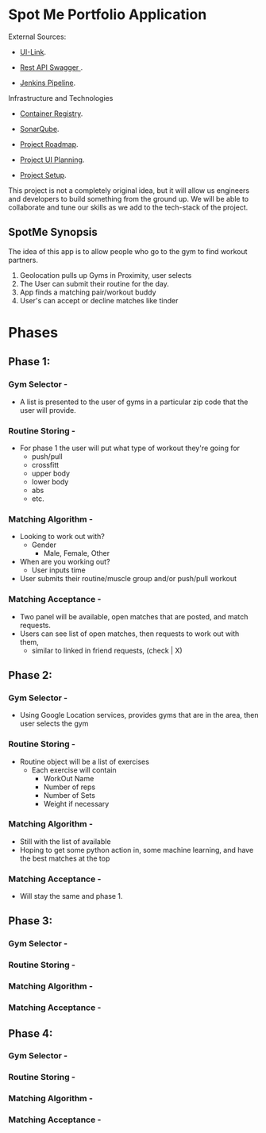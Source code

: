 # Spot Me Portfolio Application

External Sources: 

 - [UI-Link](https://ui.spot-me-app.com/home).

 - [Rest API Swagger ](https://rest.spot-me-app.com/swagger-ui/index.html#/).
  
 - [Jenkins Pipeline](https://jenkins.spot-me-app.com/).

 Infrastructure and Technologies
 
 - [Container Registry](https://containerregistry.spot-me-app.com/).
 
 - [SonarQube](https://github.com/chihabam/spotme/projects?query=is%3Aopen).
 
 - [Project Roadmap](https://github.com/chihabam/spotme/projects?query=is%3Aopen).

 - [Project UI Planning](https://github.com/chihabam/spotme/projects?query=is%3Aopen).
   
 - [Project Setup](https://docs.google.com/document/d/1O-df9oUytpZRouY57QEDtHqefBnCYMHm3AedVO7zcIc/edit?usp=sharing).

This project is not a completely original idea, but it will allow us engineers and developers to 
build something from the ground up. We will be able to collaborate and tune our skills as we add to
the tech-stack of the project.
## SpotMe Synopsis
The idea of this app is to allow people who go to the gym to find workout partners.
1. Geolocation pulls up Gyms in Proximity, user selects
2. The User can submit their routine for the day.
3. App finds a matching pair/workout buddy
4. User's can accept or decline matches like tinder

# Phases
## Phase 1: 

### Gym Selector -
- A list is presented to the user of gyms in a particular zip code that the user will provide.
### Routine Storing -
- For phase 1 the user will put what type of workout they're going for
  - push/pull
  - crossfitt
  - upper body
  - lower body
  - abs
  - etc.
### Matching Algorithm -
  - Looking to work out with?
    - Gender
      - Male, Female, Other
  - When are you working out?
    - User inputs time
  - User submits their routine/muscle group and/or push/pull workout
### Matching Acceptance -
- Two panel will be available, open matches that are posted, and match requests. 
- Users can see list of open matches, then requests to work out with them,
  - similar to linked in friend requests, (check | X)

## Phase 2:
### Gym Selector -
  - Using Google Location services, provides gyms that are in the area, then user selects the gym
### Routine Storing -
- Routine object will be a list of exercises
  - Each exercise will contain
    - WorkOut Name
    - Number of reps
    - Number of Sets
    - Weight if necessary
### Matching Algorithm -
  - Still with the list of available 
  - Hoping to get some python action in, some machine learning, and have the best matches at the top
### Matching Acceptance -
  - Will stay the same and phase 1. 


## Phase 3: 

### Gym Selector -
### Routine Storing -
### Matching Algorithm -
### Matching Acceptance -

## Phase 4: 

### Gym Selector -
### Routine Storing -
### Matching Algorithm -
### Matching Acceptance -


